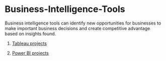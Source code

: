 # Business-Intelligence-Tools

Business intelligence tools can identify new opportunities for businesses to make important business decisions and create competitive advantage based on insights found.


 1. [Tableau projects](https://public.tableau.com/app/profile/vanela.figueroa.robles)
 
 
 1. [Power BI projects](https://github.com/VaneFigueroa/Business-Intelligence-Tools)
